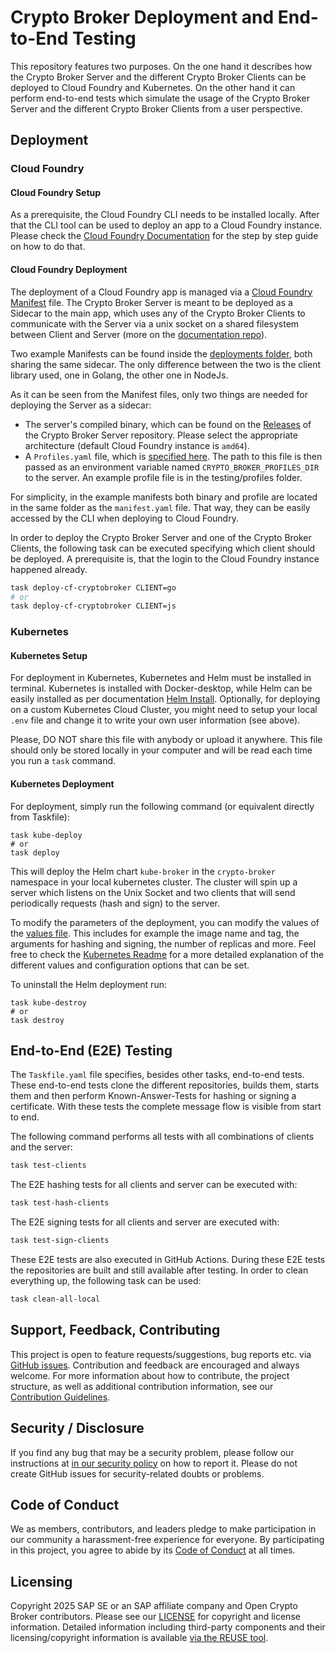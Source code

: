 # Crypto Broker Deployment and End-to-End Testing

This repository features two purposes.
On the one hand it describes how the Crypto Broker Server and the different Crypto Broker Clients can be deployed to Cloud Foundry and Kubernetes.
On the other hand it can perform end-to-end tests which simulate the usage of the Crypto Broker Server and the different Crypto Broker Clients from a user perspective.

## Deployment

### Cloud Foundry

#### Cloud Foundry Setup

As a prerequisite, the Cloud Foundry CLI needs to be installed locally. After that the CLI tool can be used to deploy an app to a Cloud Foundry instance. Please check the [Cloud Foundry Documentation](https://docs.cloudfoundry.org/devguide/deploy-apps/deploy-app.html) for the step by step guide on how to do that.

#### Cloud Foundry Deployment

The deployment of a Cloud Foundry app is managed via a [Cloud Foundry Manifest](https://docs.cloudfoundry.org/devguide/deploy-apps/manifest.html) file.
The Crypto Broker Server is meant to be deployed as a Sidecar to the main app, which uses any of the Crypto Broker Clients to communicate with the Server via a unix socket on a shared filesystem between Client and Server (more on the [documentation repo](https://github.com/open-crypto-broker/crypto-broker-documentation)).

Two example Manifests can be found inside the [deployments folder](deployments/cloud-foundry/), both sharing the same sidecar. The only difference between the two is the client library used, one in Golang, the other one in NodeJs.

As it can be seen from the Manifest files, only two things are needed for deploying the Server as a sidecar:

* The server's compiled binary, which can be found on the [Releases](https://github.com/open-crypto-broker/crypto-broker-server/releases) of the Crypto Broker Server repository. Please select the appropriate architecture  (default Cloud Foundry instance is `amd64`).
* A `Profiles.yaml` file, which is [specified here](https://github.com/open-crypto-broker/crypto-broker-documentation/blob/main/spec/0002-profile-structure.md). The path to this file is then passed as an environment variable named `CRYPTO_BROKER_PROFILES_DIR` to the server. An example profile file is in the testing/profiles folder.

For simplicity, in the example manifests both binary and profile are located in the same folder as the `manifest.yaml` file. That way, they can be easily accessed by the CLI when deploying to Cloud Foundry.

In order to deploy the Crypto Broker Server and one of the Crypto Broker Clients, the following task can be executed specifying which client should be deployed.
A prerequisite is, that the login to the Cloud Foundry instance happened already.

```bash
task deploy-cf-cryptobroker CLIENT=go
# or
task deploy-cf-cryptobroker CLIENT=js
```

### Kubernetes

#### Kubernetes Setup

For deployment in Kubernetes, Kubernetes and Helm must be installed in terminal. Kubernetes is installed with Docker-desktop, while Helm can be easily installed as per documentation [Helm Install](https://helm.sh/docs/intro/install/). Optionally, for deploying on a custom Kubernetes Cloud Cluster, you might need to setup your local `.env` file and change it to write your own user information (see above).

Please, DO NOT share this file with anybody or upload it anywhere. This file should only be stored locally in your computer and will be read each time you run a `task` command.

#### Kubernetes Deployment

For deployment, simply run the following command (or equivalent directly from Taskfile):

```shell
task kube-deploy
# or
task deploy
```

This will deploy the Helm chart `kube-broker` in the `crypto-broker` namespace in your local kubernetes cluster. The cluster will spin up a server which listens on the Unix Socket and two clients that will send periodically requests (hash and sign) to the server.

To modify the parameters of the deployment, you can modify the values of the [values file](deployments/k8s/kube-broker/values.yaml). This includes for example the image name and tag, the arguments for hashing and signing, the number of replicas and more. Feel free to check the [Kubernetes Readme](deployments/k8s/kube-broker/README.md) for a more detailed explanation of the different values and configuration options that can be set.

To uninstall the Helm deployment run:

```shell
task kube-destroy
# or
task destroy
```

## End-to-End (E2E) Testing

The `Taskfile.yaml` file specifies, besides other tasks, end-to-end tests.
These end-to-end tests clone the different repositories, builds them, starts them and then perform Known-Answer-Tests for hashing or signing a certificate.
With these tests the complete message flow is visible from start to end.

The following command performs all tests with all combinations of clients and the server:

```bash
task test-clients
```

The E2E hashing tests for all clients and server can be executed with:

```bash
task test-hash-clients
```

The E2E signing tests for all clients and server are executed with:

```bash
task test-sign-clients
```

These E2E tests are also executed in GitHub Actions.
During these E2E tests the repositories are built and still available after testing.
In order to clean everything up, the following task can be used:

```bash
task clean-all-local
```

## Support, Feedback, Contributing

This project is open to feature requests/suggestions, bug reports etc. via [GitHub issues](https://github.com/open-crypto-broker/crypto-broker-deployment/issues). Contribution and feedback are encouraged and always welcome. For more information about how to contribute, the project structure, as well as additional contribution information, see our [Contribution Guidelines](CONTRIBUTING.md).

## Security / Disclosure

If you find any bug that may be a security problem, please follow our instructions at [in our security policy](https://github.com/open-crypto-broker/crypto-broker-deployment/security/policy) on how to report it. Please do not create GitHub issues for security-related doubts or problems.

## Code of Conduct

We as members, contributors, and leaders pledge to make participation in our community a harassment-free experience for everyone. By participating in this project, you agree to abide by its [Code of Conduct](https://github.com/open-crypto-broker/.github/blob/main/CODE_OF_CONDUCT.md) at all times.

## Licensing

Copyright 2025 SAP SE or an SAP affiliate company and Open Crypto Broker contributors. Please see our [LICENSE](LICENSE) for copyright and license information. Detailed information including third-party components and their licensing/copyright information is available [via the REUSE tool](https://api.reuse.software/info/github.com/open-crypto-broker/crypto-broker-deployment).
